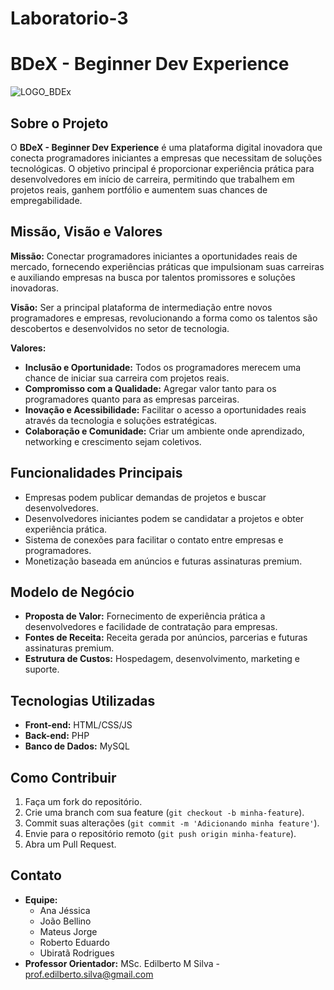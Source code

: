 ﻿# Laboratorio-3
# BDeX - Beginner Dev Experience
![LOGO_BDEx](https://github.com/user-attachments/assets/1e0764d1-0e2f-4919-967b-ef6c955ce3a6)

## Sobre o Projeto
O **BDeX - Beginner Dev Experience** é uma plataforma digital inovadora que conecta programadores iniciantes a empresas que necessitam de soluções tecnológicas. O objetivo principal é proporcionar experiência prática para desenvolvedores em início de carreira, permitindo que trabalhem em projetos reais, ganhem portfólio e aumentem suas chances de empregabilidade.

## Missão, Visão e Valores
**Missão:**
Conectar programadores iniciantes a oportunidades reais de mercado, fornecendo experiências práticas que impulsionam suas carreiras e auxiliando empresas na busca por talentos promissores e soluções inovadoras.

**Visão:**
Ser a principal plataforma de intermediação entre novos programadores e empresas, revolucionando a forma como os talentos são descobertos e desenvolvidos no setor de tecnologia.

**Valores:**
- **Inclusão e Oportunidade:** Todos os programadores merecem uma chance de iniciar sua carreira com projetos reais.
- **Compromisso com a Qualidade:** Agregar valor tanto para os programadores quanto para as empresas parceiras.
- **Inovação e Acessibilidade:** Facilitar o acesso a oportunidades reais através da tecnologia e soluções estratégicas.
- **Colaboração e Comunidade:** Criar um ambiente onde aprendizado, networking e crescimento sejam coletivos.

## Funcionalidades Principais
- Empresas podem publicar demandas de projetos e buscar desenvolvedores.
- Desenvolvedores iniciantes podem se candidatar a projetos e obter experiência prática.
- Sistema de conexões para facilitar o contato entre empresas e programadores.
- Monetização baseada em anúncios e futuras assinaturas premium.

## Modelo de Negócio
- **Proposta de Valor:** Fornecimento de experiência prática a desenvolvedores e facilidade de contratação para empresas.
- **Fontes de Receita:** Receita gerada por anúncios, parcerias e futuras assinaturas premium.
- **Estrutura de Custos:** Hospedagem, desenvolvimento, marketing e suporte.

## Tecnologias Utilizadas
- **Front-end:** HTML/CSS/JS
- **Back-end:** PHP
- **Banco de Dados:** MySQL

## Como Contribuir
1. Faça um fork do repositório.
2. Crie uma branch com sua feature (`git checkout -b minha-feature`).
3. Commit suas alterações (`git commit -m 'Adicionando minha feature'`).
4. Envie para o repositório remoto (`git push origin minha-feature`).
5. Abra um Pull Request.

## Contato
- **Equipe:**
  - Ana Jéssica
  - João Bellino
  - Mateus Jorge
  - Roberto Eduardo
  - Ubiratã Rodrigues
- **Professor Orientador:** MSc. Edilberto M Silva - [prof.edilberto.silva@gmail.com](mailto:prof.edilberto.silva@gmail.com)



